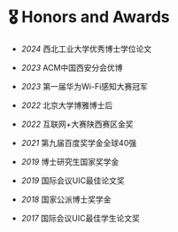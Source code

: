 # 🎖 Honors and Awards

- *2024* 西北工业大学优秀博士学位论文

- *2023* ACM中国西安分会优博

- *2023* 第一届华为Wi-Fi感知大赛冠军

- *2022* 北京大学博雅博士后

- *2022* 互联网+大赛陕西赛区金奖

- *2021* 第九届百度奖学金全球40强

- *2019* 博士研究生国家奖学金

- *2019* 国际会议UIC最佳论文奖

- *2018* 国家公派博士奖学金

- *2017* 国际会议UIC最佳学生论文奖